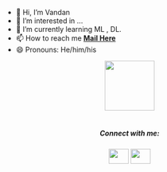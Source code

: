 - 👋 Hi, I’m Vandan 
- 👀 I’m interested in ...
- 🌱 I’m currently learning ML , DL.
- 📫 How to reach me **[Mail Here](mailto:vandan11patel@gmail.com)**
- 😄 Pronouns: He/him/his
<div id="header" align="center">
  <img src="https://media.giphy.com/media/M9gbBd9nbDrOTu1Mqx/giphy.gif" width="100"/>
</div>

<!---
patelvandan11/patelvandan11 is a ✨ special ✨ repository because its `README.md` (this file) appears on your GitHub profile.
You can click the Preview link to take a look at your changes.
--->
<br>

<h5 align="center">Connect with me:</h5>
<p align="center">
<a href="https://www.linkedin.com/in/patelvandan11" target="blank"><img align="center" src="https://raw.githubusercontent.com/rahuldkjain/github-profile-readme-generator/master/src/images/icons/Social/linked-in-alt.svg" alt="" height="30" width="40" /></a>
<a href="https://www.instagram.com/art_by_vandan_11_5_?igsh=MTB6NHIwODYwOTh1dA==" target="blank"><img align="center" src="https://raw.githubusercontent.com/rahuldkjain/github-profile-readme-generator/master/src/images/icons/Social/instagram.svg" alt="" height="30" width="40" /></a>

</p>
